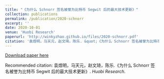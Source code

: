 ```yaml
---
title: "《为什么 Schnorr 签名被誉为比特币 Segwit 后的最大技术更新》"
collection: publications
permalink: /publication/2020-schnorr
excerpt: ''
date: 2020-10-01
venue: 'Huobi Research'
paperurl: 'http://winkyzhao.github.io/files/2020-schnorr.pdf'
citation: '袁煜明，马天元，赵文琦，陈乐. &quot;《为什么 Schnorr 签名被誉为比特币 Segwit 后的最大技术更新》.&quot; <i>Huobi Research</i>.'
---
```


[Download paper here](http://winkyzhao.github.io/files/2020-schnorr.pdf)

Recommended citation: 袁煜明，马天元，赵文琦，陈乐.《为什么 Schnorr 签名被誉为比特币 Segwit 后的最大技术更新》. <i>Huobi Research</i>.
